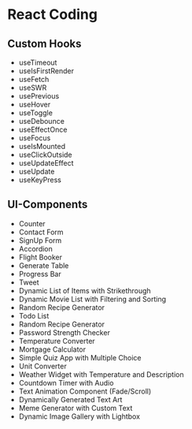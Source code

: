 # React Coding

## Custom Hooks
* useTimeout
* useIsFirstRender
* useFetch
* useSWR
* usePrevious
* useHover
* useToggle
* useDebounce
* useEffectOnce
* useFocus
* useIsMounted
* useClickOutside
* useUpdateEffect
* useUpdate
* useKeyPress

## UI-Components
* Counter
* Contact Form
* SignUp Form
* Accordion
* Flight Booker
* Generate Table
* Progress Bar
* Tweet
* Dynamic List of Items with Strikethrough
* Dynamic Movie List with Filtering and Sorting
* Random Recipe Generator
* Todo List
* Random Recipe Generator
* Password Strength Checker
* Temperature Converter
* Mortgage Calculator
* Simple Quiz App with Multiple Choice
* Unit Converter
* Weather Widget with Temperature and Description
* Countdown Timer with Audio
* Text Animation Component (Fade/Scroll)
* Dynamically Generated Text Art
* Meme Generator with Custom Text
* Dynamic Image Gallery with Lightbox


